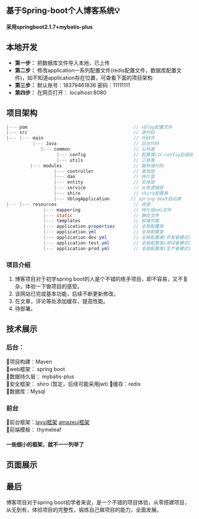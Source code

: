 ## 基于Spring-boot个人博客系统:bulb:
#### 采用**springboot2.1.7+mybatis-plus**
## 本地开发  
- **第一步：** 把数据库文件导入本地，已上传  
- **第二步：** 修改application一系列配置文件(redis配置文件，数据库配置文件)，如不知道application存在位置，可查看下面的项目架构  
- **第三步：** 默认账号：18379461836  密码：11111111  
- **第四步：** 在网页打开： localhost:8080  

## 项目架构
```java
|--- pom                                        // vblog配置文件
|--- src                                        // 源代码
|--- |--- main                                  // 代码页
          |--- Java                             // 后台代码
             |--- common                        // 公共类
                   |--- config                  // 配置类(以.config后缀结尾)
                   |--- utils                   // 工具类
         |--- modules                           // 服务端代码
                  |--- controller               // 表现层
                  |--- dao                      // 持久层
                  |--- entity                   // 实体层
                  |--- service                  // 业务逻辑层
                  |--- shiro                    // shiro配置类
                  |--- VblogApplication        // spring boot启动类
|--- |--- resources                             // 资源
              |--- mappering                    // 持久层xml文件
              |--- static                       // 静态文件
              |--- templates                    // 前端页面
              |--- application.properties       // 全局配置类
              |--- application.yml              // 全局配置类
              |--- application-dev.yml          // 全局配置类(开发者模式)
              |--- application-test.yml         // 全局配置类(测试者模式)
              |--- application-prod.yml         // 全局配置类(生产者模式)
```

### 项目介绍
1. 博客项目对于初学spring boot的人是个不错的练手项目，即不容易，又不复杂，体验一下做项目的感受。  
2. 该网站已完成基本功能，后续不断更新修改。  
3. 在文章，评论等处添加缓存，提高性能。  
4. 待部署。  
## 技术展示
### 后台：
:seedling:项目构建：Maven  
:seedling:web框架： spring boot  
:seedling:数据持久层： mybatis-plus  
:seedling:安全框架： shiro (暂定，后续可能采用jwt) 
:seedling:缓存：redis  
:seedling:数据库：Mysql  

### 前台
:seedling:前台框架：[layui框架](https://www.layui.com/ "layui框架") [amazeui框架](https://amazeui.clouddeep.cn/ "amazeui框架")  
:seedling:前端模板： thymeleaf  


#### 一些细小的框架，就不一一列举了

## 页面展示

## 最后
  博客项目对于spring boot初学者来说，是一个不错的项目体验，从零搭建项目，从无到有，体验项目的完整性，锻炼自己做项目的能力，全面发展。

